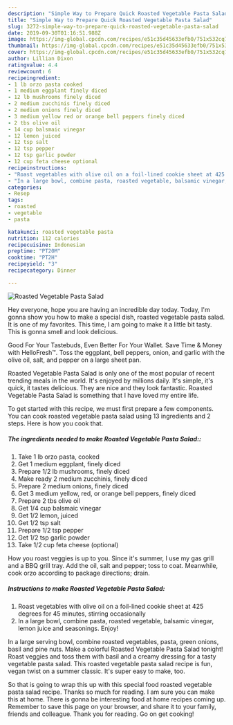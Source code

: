 ```yaml
---
description: "Simple Way to Prepare Quick Roasted Vegetable Pasta Salad"
title: "Simple Way to Prepare Quick Roasted Vegetable Pasta Salad"
slug: 3272-simple-way-to-prepare-quick-roasted-vegetable-pasta-salad
date: 2019-09-30T01:16:51.988Z
image: https://img-global.cpcdn.com/recipes/e51c35d45633efb0/751x532cq70/roasted-vegetable-pasta-salad-recipe-main-photo.jpg
thumbnail: https://img-global.cpcdn.com/recipes/e51c35d45633efb0/751x532cq70/roasted-vegetable-pasta-salad-recipe-main-photo.jpg
cover: https://img-global.cpcdn.com/recipes/e51c35d45633efb0/751x532cq70/roasted-vegetable-pasta-salad-recipe-main-photo.jpg
author: Lillian Dixon
ratingvalue: 4.4
reviewcount: 6
recipeingredient:
- 1 lb orzo pasta cooked
- 1 medium eggplant finely diced
- 12 lb mushrooms finely diced
- 2 medium zucchinis finely diced
- 2 medium onions finely diced
- 3 medium yellow red or orange bell peppers finely diced
- 2 tbs olive oil
- 14 cup balsmaic vinegar
- 12 lemon juiced
- 12 tsp salt
- 12 tsp pepper
- 12 tsp garlic powder
- 12 cup feta cheese optional
recipeinstructions:
- "Roast vegetables with olive oil on a foil-lined cookie sheet at 425 degrees for 45 minutes, stirring occasionally"
- "In a large bowl, combine pasta, roasted vegetable, balsamic vinegar, lemon juice and seasonings. Enjoy!"
categories:
- Resep
tags:
- roasted
- vegetable
- pasta

katakunci: roasted vegetable pasta
nutrition: 112 calories
recipecuisine: Indonesian
preptime: "PT20M"
cooktime: "PT2H"
recipeyield: "3"
recipecategory: Dinner

---
```



![Roasted Vegetable Pasta Salad](https://img-global.cpcdn.com/recipes/e51c35d45633efb0/751x532cq70/roasted-vegetable-pasta-salad-recipe-main-photo.jpg)

Hey everyone, hope you are having an incredible day today. Today, I'm gonna show you how to make a special dish, roasted vegetable pasta salad. It is one of my favorites. This time, I am going to make it a little bit tasty. This is gonna smell and look delicious.

Good For Your Tastebuds, Even Better For Your Wallet. Save Time &amp; Money with HelloFresh™. Toss the eggplant, bell peppers, onion, and garlic with the olive oil, salt, and pepper on a large sheet pan.

Roasted Vegetable Pasta Salad is only one of the most popular of recent trending meals in the world. It's enjoyed by millions daily. It's simple, it's quick, it tastes delicious. They are nice and they look fantastic. Roasted Vegetable Pasta Salad is something that I have loved my entire life.


To get started with this recipe, we must first prepare a few components. You can cook roasted vegetable pasta salad using 13 ingredients and 2 steps. Here is how you cook that.

##### The ingredients needed to make Roasted Vegetable Pasta Salad::

1. Take 1 lb orzo pasta, cooked
1. Get 1 medium eggplant, finely diced
1. Prepare 1/2 lb mushrooms, finely diced
1. Make ready 2 medium zucchinis, finely diced
1. Prepare 2 medium onions, finely diced
1. Get 3 medium yellow, red, or orange bell peppers, finely diced
1. Prepare 2 tbs olive oil
1. Get 1/4 cup balsmaic vinegar
1. Get 1/2 lemon, juiced
1. Get 1/2 tsp salt
1. Prepare 1/2 tsp pepper
1. Get 1/2 tsp garlic powder
1. Take 1/2 cup feta cheese (optional)


How you roast veggies is up to you. Since it&#39;s summer, I use my gas grill and a BBQ grill tray. Add the oil, salt and pepper; toss to coat. Meanwhile, cook orzo according to package directions; drain. 

##### Instructions to make Roasted Vegetable Pasta Salad:

1. Roast vegetables with olive oil on a foil-lined cookie sheet at 425 degrees for 45 minutes, stirring occasionally
1. In a large bowl, combine pasta, roasted vegetable, balsamic vinegar, lemon juice and seasonings. Enjoy!


In a large serving bowl, combine roasted vegetables, pasta, green onions, basil and pine nuts. Make a colorful Roasted Vegetable Pasta Salad tonight! Roast veggies and toss them with basil and a creamy dressing for a tasty vegetable pasta salad. This roasted vegetable pasta salad recipe is fun, vegan twist on a summer classic. It&#39;s super easy to make, too. 

So that is going to wrap this up with this special food roasted vegetable pasta salad recipe. Thanks so much for reading. I am sure you can make this at home. There is gonna be interesting food at home recipes coming up. Remember to save this page on your browser, and share it to your family, friends and colleague. Thank you for reading. Go on get cooking!

